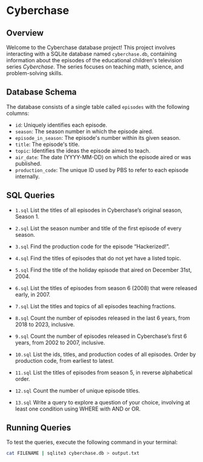# Cyberchase

## Overview

Welcome to the Cyberchase database project! This project involves interacting with a SQLite database named `cyberchase.db`, containing information about the episodes of the educational children's television series *Cyberchase*. The series focuses on teaching math, science, and problem-solving skills.

## Database Schema

The database consists of a single table called `episodes` with the following columns:

- `id`: Uniquely identifies each episode.
- `season`: The season number in which the episode aired.
- `episode_in_season`: The episode's number within its given season.
- `title`: The episode's title.
- `topic`: Identifies the ideas the episode aimed to teach.
- `air_date`: The date (YYYY-MM-DD) on which the episode aired or was published.
- `production_code`: The unique ID used by PBS to refer to each episode internally.

## SQL Queries

- `1.sql` List the titles of all episodes in Cyberchase’s original season, Season 1.

- `2.sql` List the season number and title of the first episode of every season.

- `3.sql` Find the production code for the episode “Hackerized!”.

- `4.sql` Find the titles of episodes that do not yet have a listed topic.

- `5.sql` Find the title of the holiday episode that aired on December 31st, 2004.

- `6.sql` List the titles of episodes from season 6 (2008) that were released early, in 2007.

- `7.sql` List the titles and topics of all episodes teaching fractions.

- `8.sql` Count the number of episodes released in the last 6 years, from 2018 to 2023, inclusive.

- `9.sql` Count the number of episodes released in Cyberchase’s first 6 years, from 2002 to 2007, inclusive.

- `10.sql` List the ids, titles, and production codes of all episodes. Order by production code, from earliest to latest.

- `11.sql` List the titles of episodes from season 5, in reverse alphabetical order.

- `12.sql` Count the number of unique episode titles.

- `13.sql` Write a query to explore a question of your choice, involving at least one condition using WHERE with AND or OR.

## Running Queries

To test the queries, execute the following command in your terminal:

```bash
cat FILENAME | sqlite3 cyberchase.db > output.txt